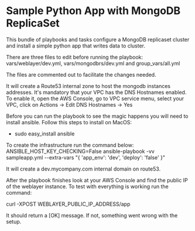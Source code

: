 # Sample Python App with MongoDB ReplicaSet

This bundle of playbooks and tasks configure a MongoDB replicaset cluster and install a simple python app that writes data to cluster.

There are three files to edit before running the playbook: vars/weblayer/dev.yml, vars/mongodbrs/dev.yml and group_vars/all.yml

The files are commented out to facilitate the changes needed.

It will create a Route53 internal zone to host the mongodb instances addresses. It's mandatory that your VPC has the DNS Hostnames enabled. To enable it, open the AWS Console, go to VPC service menu, select your VPC, click on Actions -> Edit DNS Hostnames -> Yes

Before you can run the playbook to see the magic happens you will need to install ansible. Follow this steps to install on MacOS:

- sudo easy_install ansible

To create the infrastructure run the command below:
ANSIBLE_HOST_KEY_CHECKING=False ansible-playbook -vv sampleapp.yml --extra-vars "{ 'app_env': 'dev', 'deploy': 'false' }"

It will create a dev.mycompany.com internal domain on route53.

After the playbook finishes look at your AWS Console and find the public IP of the weblayer instance. To test with everything is working run the command:

curl -XPOST WEBLAYER_PUBLIC_IP_ADDRESS/app

It should return a [OK] message. If not, something went wrong with the setup. 
